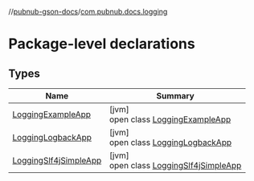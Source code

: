 //[pubnub-gson-docs](../../index.md)/[com.pubnub.docs.logging](index.md)

# Package-level declarations

## Types

| Name | Summary |
|---|---|
| [LoggingExampleApp](-logging-example-app/index.md) | [jvm]<br>open class [LoggingExampleApp](-logging-example-app/index.md) |
| [LoggingLogbackApp](-logging-logback-app/index.md) | [jvm]<br>open class [LoggingLogbackApp](-logging-logback-app/index.md) |
| [LoggingSlf4jSimpleApp](-logging-slf4j-simple-app/index.md) | [jvm]<br>open class [LoggingSlf4jSimpleApp](-logging-slf4j-simple-app/index.md) |

